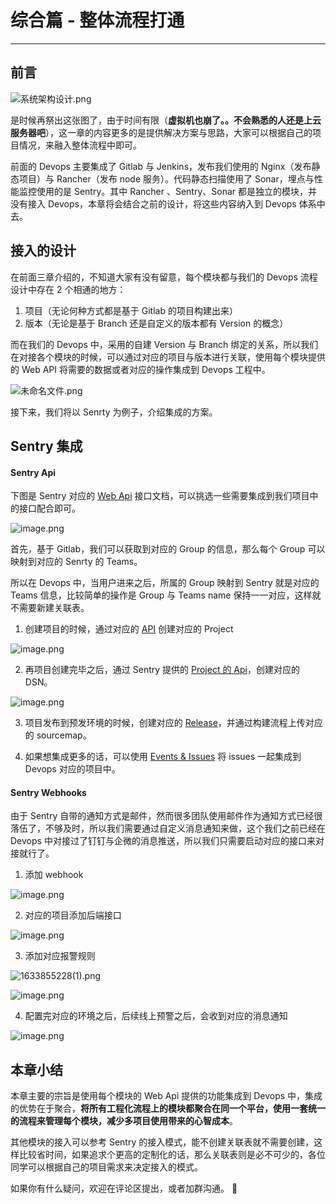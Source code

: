 
# 综合篇 - 整体流程打通
---

## 前言

![系统架构设计.png](https://p6-juejin.byteimg.com/tos-cn-i-k3u1fbpfcp/5cf8fc93fc6141e1b02d0230c7c63c17~tplv-k3u1fbpfcp-watermark.image?)

是时候再祭出这张图了，由于时间有限（**虚拟机也崩了。。不会熟悉的人还是上云服务器吧**），这一章的内容更多的是提供解决方案与思路，大家可以根据自己的项目情况，来融入整体流程中即可。

前面的 Devops 主要集成了 Gitlab 与 Jenkins，发布我们使用的 Nginx（发布静态项目）与 Rancher（发布 node 服务）。代码静态扫描使用了 Sonar，埋点与性能监控使用的是 Sentry。其中 Rancher 、Sentry、Sonar 都是独立的模块，并没有接入 Devops，本章将会结合之前的设计，将这些内容纳入到 Devops 体系中去。

## 接入的设计

在前面三章介绍的，不知道大家有没有留意，每个模块都与我们的 Devops 流程设计中存在 2 个相通的地方：

1.  项目（无论何种方式都是基于 Gitlab 的项目构建出来）
2.  版本（无论是基于 Branch 还是自定义的版本都有 Version 的概念）

而在我们的 Devops 中，采用的自建 Version 与 Branch 绑定的关系，所以我们在对接各个模块的时候，可以通过对应的项目与版本进行关联，使用每个模块提供的 Web API 将需要的数据或者对应的操作集成到 Devops 工程中。

![未命名文件.png](https://p3-juejin.byteimg.com/tos-cn-i-k3u1fbpfcp/a36c2712bfbd4fa78fb649ce1f11385c~tplv-k3u1fbpfcp-watermark.image?)

接下来，我们将以 Senrty 为例子，介绍集成的方案。

## Sentry 集成

#### Sentry Api

下图是 Sentry 对应的 [Web Api](https://docs.sentry.io/api/auth/) 接口文档，可以挑选一些需要集成到我们项目中的接口配合即可。

![image.png](https://p3-juejin.byteimg.com/tos-cn-i-k3u1fbpfcp/ace53ed458bd47c7b3ebc40a1e2414af~tplv-k3u1fbpfcp-watermark.image?)

首先，基于 Gitlab，我们可以获取到对应的 Group 的信息，那么每个 Group 可以映射到对应的 Senrty 的 Teams。

所以在 Devops 中，当用户进来之后，所属的 Group 映射到 Sentry 就是对应的 Teams 信息，比较简单的操作是 Group 与 Teams name 保持一一对应，这样就不需要新建关联表。

1.  创建项目的时候，通过对应的 [API](https://docs.sentry.io/api/teams/) 创建对应的 Project

![image.png](https://p9-juejin.byteimg.com/tos-cn-i-k3u1fbpfcp/9c2dae2a14034c18bc50965225a558ec~tplv-k3u1fbpfcp-watermark.image?)

2.  再项目创建完毕之后，通过 Sentry 提供的 [Project 的 Api](https://docs.sentry.io/api/projects/)，创建对应的 DSN。

![image.png](https://p1-juejin.byteimg.com/tos-cn-i-k3u1fbpfcp/e495da35408048c89ab6dda32db74b95~tplv-k3u1fbpfcp-watermark.image?)

3.  项目发布到预发环境的时候，创建对应的 [Release](https://docs.sentry.io/api/releases/)，并通过构建流程上传对应的 sourcemap。

4.  如果想集成更多的话，可以使用 [Events \& Issues](https://docs.sentry.io/api/events/) 将 issues 一起集成到 Devops 对应的项目中。

#### Sentry Webhooks

由于 Sentry 自带的通知方式是邮件，然而很多团队使用邮件作为通知方式已经很落伍了，不够及时，所以我们需要通过自定义消息通知来做，这个我们之前已经在 Devops 中对接过了钉钉与企微的消息推送，所以我们只需要启动对应的接口来对接就行了。

1.  添加 webhook

![image.png](https://p3-juejin.byteimg.com/tos-cn-i-k3u1fbpfcp/2c8ef33f8b5e4e02b970372d18a75264~tplv-k3u1fbpfcp-watermark.image?)

2.  对应的项目添加后端接口

![image.png](https://p9-juejin.byteimg.com/tos-cn-i-k3u1fbpfcp/3230390633cf4f668205c005c7ef7800~tplv-k3u1fbpfcp-watermark.image?)

3.  添加对应报警规则

![1633855228(1).png](https://p6-juejin.byteimg.com/tos-cn-i-k3u1fbpfcp/545d939fc6e841e3930e8a3d4a96e21e~tplv-k3u1fbpfcp-watermark.image?)

![image.png](https://p9-juejin.byteimg.com/tos-cn-i-k3u1fbpfcp/fcdc7a259bc944da8a31952a3611b339~tplv-k3u1fbpfcp-watermark.image?)

4.  配置完对应的环境之后，后续线上预警之后，会收到对应的消息通知

![image.png](https://p3-juejin.byteimg.com/tos-cn-i-k3u1fbpfcp/b53f61a11c394c8093062da6f62c6cab~tplv-k3u1fbpfcp-watermark.image?)

## 本章小结

本章主要的宗旨是使用每个模块的 Web Api 提供的功能集成到 Devops 中，集成的优势在于聚合，**将所有工程化流程上的模块都聚合在同一个平台，使用一套统一的流程来管理每个模块，减少多项目使用带来的心智成本**。

其他模块的接入可以参考 Sentry 的接入模式，能不创建关联表就不需要创建，这样比较省时间，如果追求个更高的定制化的话，那么关联表则是必不可少的，各位同学可以根据自己的项目需求来决定接入的模式。

如果你有什么疑问，欢迎在评论区提出，或者加群沟通。 👏
    